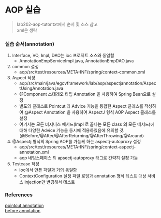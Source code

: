 # AOP 실습
> lab202-aop-tutor.txt에서 순서 및 소스 참고<br>
> xml은 생략

### 실습 순서(annotation)
1. Interface, VO, Impl, DAO는 ioc 프로젝트 소스와 동일함<br/>
	- AnnotationEmpServiceImpl.java, AnnotationEmpDAO.java <br/>
2. common 설정 <br/>
	- aop/src/test/resources/META-INF/spring/context-common.xml <br/>
3. Aspect 작성 <br/>
	- aop/src/main/java/egovframework/lab/aop/aspectjannotation/AspectUsingAnnotation.java <br/>
	- @Component 스테레오 타입 Annotation 을 사용하여 Spring Bean으로 설정 <br/>
	- 별도의 클래스로 Pointcut 과 Advice 기능을 통합한 Aspect 클래스를 작성하여 @Aspect Annotation 을 사용하여 AspectJ 형식 AOP Aspect 클래스를 설정 <br />
	- 여기서는 모든 비지니스 메서드(Impl 로 끝나는 모든 class 의 모든 메서드)에 대해 다양한 Advice 기능을 동시에 적용하였음에 유의할 것. (@Before/@After/@AfterReturning/@AfterThrowing/@Around) <br/>
4. @Aspectj 형식의 Spring AOP를 가능케 하는 aspectj-autoproxy 설정<br/>
	- aop/src/test/resources/META-INF/spring/context-aspectj-annotation.xml <br/>
	- aop 네임스페이스 의 apsectj-autoproxy 태그로 간략히 설정 가능 <br />
5. Testcase 작성 <br/>
	- ioc에서 만든 파일과 거의 동일함<br/>
	- ContextConfiguration 설정 파일 로딩과 annotation 형식 테스트 대상 서비스 injection만 변경해서 테스트<br/>
	
### References
[pointcut annotation](https://galid1.tistory.com/498)<br/>
[before annotation](https://sup2is.tistory.com/59)<br/>
